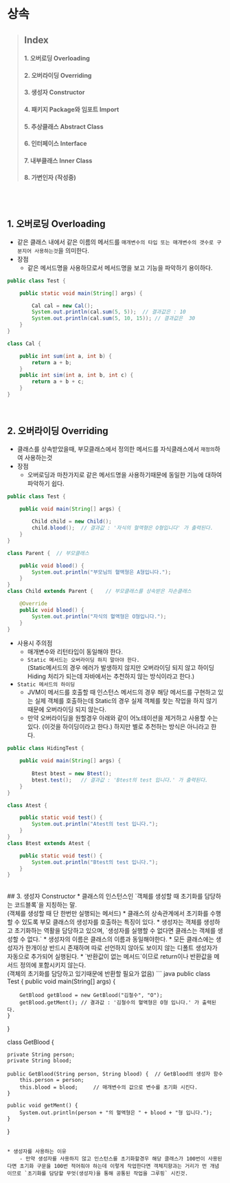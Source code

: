 # 상속

> ## Index
>
> #### 1. 오버로딩 Overloading
> #### 2. 오버라이딩 Overriding
> #### 3. 생성자 Constructor
> #### 4. 패키지 Package와 임포트 Import
> #### 5. 추상클래스 Abstract Class
> #### 6. 인터페이스 Interface
> #### 7. 내부클래스 Inner Class
> #### 8. 가변인자 (작성중)


<br />
<br />

## 1. 오버로딩 Overloading
* 같은 클래스 내에서 같은 이름의 메서드를 `매개변수의 타입 또는 매개변수의 갯수로 구분지어 사용하는것`을 의미한다.
* 장점
    - 같은 메서드명을 사용하므로서 메서드명을 보고 기능을 파악하기 용이하다.
``` java
public class Test {

    public static void main(String[] args) {

        Cal cal = new Cal();
        System.out.println(cal.sum(5, 5));  // 결과값은 : 10
        System.out.println(cal.sum(5, 10, 15)); // 결과값은  30
    }
}

class Cal {

    public int sum(int a, int b) {
        return a + b;
    }
    public int sim(int a, int b, int c) {
        return a + b + c;
    }
}
```




<br />

## 2. 오버라이딩 Overriding
* 클래스를 상속받았을때, 부모클래스에서 정의한 메서드를 자식클래스에서 `재정의`하여 사용하는것
* 장점
    - 오버로딩과 마찬가지로 같은 메서드명을 사용하기때문에 동일한 기능에 대하여 파악하기 쉽다.
``` java
public class Test {

    public void main(String[] args) {
        
        Child child = new Child();
        child.blood();  // 결과값 : '자식의 혈액형은 O형입니다' 가 출력된다.
    }
}

class Parent {  // 부모클래스

    public void blood() {
        System.out.println("부모님의 혈액형은 A형입니다.");
    }
}
class Child extends Parent {    // 부모클래스를 상속받은 자손클래스

    @Override
    public void blood() {
        System.out.println("자식의 혈액형은 O형입니다.");
    }
}
```
* 사용시 주의점
    - 매개변수와 리턴타입이 동일해야 한다.
    - `Static 메서드는 오버라이딩 하지 말아야 한다.`<br />
      (Static메서드의 경우 에러가 발생하지 않지만 오버라이딩 되지 않고 하이딩 Hiding 처리가 되는데 자바에서는 추천하지 않는 방식이라고 한다.)
* `Static 메서드의 하이딩`
    - JVM이 메서드를 호출할 때 인스턴스 메서드의 경우 해당 메서드를 구현하고 있는 실제 객체를 호출하는데 Static의 경우 실제 객체를 찾는 작업을 하지 않기 때문에 오버라이딩 되지 않는다.
    - 만약 오버라이딩을 원할경우 아래와 같이 어노테이션을 제거하고 사용할 수는 있다. (이것을 하이딩이라고 한다.) 하지만 별로 추천하는 방식은 아니라고 한다.
``` java
public class HidingTest {

    public void main(String[] args) {
        
        Btest btest = new Btest();
        btest.test();   // 결과값 : 'Btest의 test 입니다.' 가 출력된다.
    }
}

class Atest {

    public static void test() {
        System.out.println("Atest의 test 입니다.");
    }
}
class Btest extends Atest {

    public static void test() {
        System.out.println("Btest의 test 입니다.");
    }
}
```





<br />
## 3. 생성자 Constructor
* 클래스의 인스턴스인 `객체를 생성할 때 초기화를 담당하는 코드블록`을 지칭하는 말. <br />
(객체를 생성할 때 단 한번만 실행되는 메서드)
* 클래스의 상속관계에서 초기화를 수행할 수 있도록 부모 클래스의 생성자를 호출하는 특징이 있다.
* 생성자는 객체를 생성하고 초기화하는 역활을 담당하고 있으며, `생성자를 실행할 수 없다면 클래스는 객체를 생성할 수 없다.`
* 생성자의 이름은 클래스의 이름과 동일해야한다.
* 모든 클래스에는 생성자가 한개이상 반드시 존재하며 따로 선언하지 않아도 보이지 않는 디폴트 생성자가 자동으로 추가되어 실행된다.
* `반환값이 없는 메서드`이므로 return이나 반환값을 메서드 정의에 포함시키지 않는다. <br />
(객체의 초기화를 담당하고 있기때문에 반환할 필요가 없음)
``` java
public class Test {
    public void main(String[] args) {

        GetBlood getBlood = new GetBlood("김철수", "O");
        getBlood.getMent(); // 결과값 : '김철수의 혈액형은 O형 입니다.' 가 출력된다.
    }
}

class GetBlood {

    private String person;
    private String blood;

    public GetBlood(String person, String blood) {  // GetBlood의 생성자 함수
        this.person = person;
        this.blood = blood;     // 매개변수의 값으로 변수를 초기화 시킨다.
    }
    
    public void getMent() {
        System.out.println(person + "의 혈액형은 " + blood + "형 입니다.");
    }
}
```

* 생성자를 사용하는 이유
    - 만약 생성자를 사용하지 않고 인스턴스를 초기화할경우 해당 클래스가 100번이 사용된다면 초기화 구문을 100번 적어줘야 하는데 이렇게 작업한다면 객체지향과는 거리가 먼 개념이므로 `초기화를 담당할 무엇(생성자)을 통해 공통된 작업을 그루핑` 시킨것.
